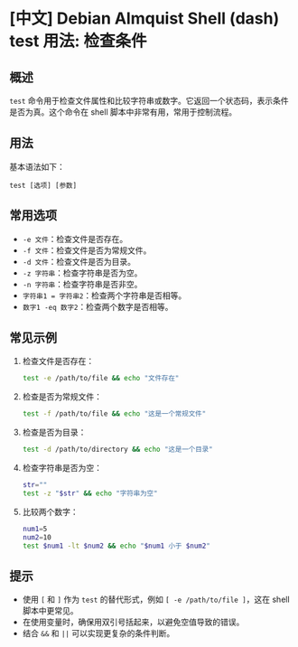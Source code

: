 # [中文] Debian Almquist Shell (dash) test 用法: 检查条件

## 概述
`test` 命令用于检查文件属性和比较字符串或数字。它返回一个状态码，表示条件是否为真。这个命令在 shell 脚本中非常有用，常用于控制流程。

## 用法
基本语法如下：
```
test [选项] [参数]
```

## 常用选项
- `-e 文件`：检查文件是否存在。
- `-f 文件`：检查文件是否为常规文件。
- `-d 文件`：检查文件是否为目录。
- `-z 字符串`：检查字符串是否为空。
- `-n 字符串`：检查字符串是否非空。
- `字符串1 = 字符串2`：检查两个字符串是否相等。
- `数字1 -eq 数字2`：检查两个数字是否相等。

## 常见示例
1. 检查文件是否存在：
   ```sh
   test -e /path/to/file && echo "文件存在"
   ```

2. 检查是否为常规文件：
   ```sh
   test -f /path/to/file && echo "这是一个常规文件"
   ```

3. 检查是否为目录：
   ```sh
   test -d /path/to/directory && echo "这是一个目录"
   ```

4. 检查字符串是否为空：
   ```sh
   str=""
   test -z "$str" && echo "字符串为空"
   ```

5. 比较两个数字：
   ```sh
   num1=5
   num2=10
   test $num1 -lt $num2 && echo "$num1 小于 $num2"
   ```

## 提示
- 使用 `[` 和 `]` 作为 `test` 的替代形式，例如 `[ -e /path/to/file ]`，这在 shell 脚本中更常见。
- 在使用变量时，确保用双引号括起来，以避免空值导致的错误。
- 结合 `&&` 和 `||` 可以实现更复杂的条件判断。